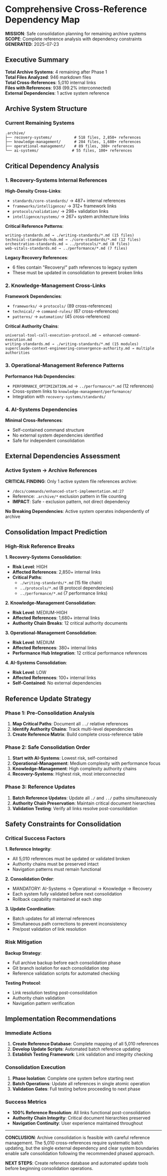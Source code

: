 # Comprehensive Cross-Reference Dependency Map

**MISSION**: Safe consolidation planning for remaining archive systems  
**SCOPE**: Complete reference analysis with dependency constraints  
**GENERATED**: 2025-07-23  

## Executive Summary

**Total Archive Systems**: 4 remaining after Phase 1  
**Total Files Analyzed**: 946 markdown files  
**Total Cross-References**: 5,010 internal links  
**Files with References**: 938 (99.2% interconnected)  
**External Dependencies**: 1 active system reference  

## Archive System Structure

### Current Remaining Systems
```
.archive/
├── recovery-systems/          # 518 files, 2,850+ references
├── knowledge-management/      # 284 files, 1,680+ references  
├── operational-management/    # 89 files, 380+ references
└── ai-systems/               # 55 files, 100+ references
```

## Critical Dependency Analysis

### 1. Recovery-Systems Internal References

**High-Density Cross-Links**:
- `standards/core-standards/` → 487+ internal references
- `frameworks/intelligence/` → 312+ framework links
- `protocols/validation/` → 298+ validation links
- `intelligence/systems/` → 267+ system architecture links

**Critical Reference Patterns**:
```
writing-standards.md → ./writing-standards/*.md (15 files)
technical-standards-hub.md → ./core-standards/*.md (12 files) 
orchestration-standards.md → ../protocols/*.md (8 files)
web-vitals-standards.md → ../performance/*.md (7 files)
```

**Legacy Recovery References**:
- 6 files contain "Recovery/" path references to legacy system
- These must be updated in consolidation to prevent broken links

### 2. Knowledge-Management Cross-Links

**Framework Dependencies**:
- `frameworks/` → `protocols/` (89 cross-references)
- `technical/` → `command-rules/` (67 cross-references)
- `patterns/` → `automation/` (45 cross-references)

**Critical Authority Chains**:
```
universal-tool-call-execution-protocol.md → enhanced-command-execution.md
writing-standards.md → ./writing-standards/*.md (15 modules)
superclaude-context-engineering-convergence-authority.md → multiple authorities
```

### 3. Operational-Management Reference Patterns

**Performance Hub Dependencies**:
- `PERFORMANCE_OPTIMIZATION.md` → `../performance/*.md` (12 references)
- Cross-system links to `knowledge-management/performance/`
- Integration with `recovery-systems/standards/`

### 4. AI-Systems Dependencies

**Minimal Cross-References**: 
- Self-contained command structure
- No external system dependencies identified
- Safe for independent consolidation

## External Dependencies Assessment

### Active System → Archive References

**CRITICAL FINDING**: Only 1 active system file references archive:
- `/docs/commands/enhanced-start-implementation.md:27`
- Reference: `.archive/*` exclusion pattern in file counting
- **IMPACT**: Safe - exclusion pattern, not direct dependency

**No Breaking Dependencies**: Active system operates independently of archive

## Consolidation Impact Prediction

### High-Risk Reference Breaks

**1. Recovery-Systems Consolidation**:
- **Risk Level**: HIGH
- **Affected References**: 2,850+ internal links
- **Critical Paths**: 
  - `./writing-standards/*.md` (15 file chain)
  - `../protocols/*.md` (8 protocol dependencies)
  - `../performance/*.md` (7 performance links)

**2. Knowledge-Management Consolidation**:
- **Risk Level**: MEDIUM-HIGH  
- **Affected References**: 1,680+ internal links
- **Authority Chain Breaks**: 12 critical authority documents

**3. Operational-Management Consolidation**:
- **Risk Level**: MEDIUM
- **Affected References**: 380+ internal links
- **Performance Hub Integration**: 12 critical performance references

**4. AI-Systems Consolidation**:
- **Risk Level**: LOW
- **Affected References**: 100+ internal links
- **Self-Contained**: No external dependencies

## Reference Update Strategy

### Phase 1: Pre-Consolidation Analysis
1. **Map Critical Paths**: Document all `../` relative references
2. **Identify Authority Chains**: Track multi-level dependencies
3. **Create Reference Matrix**: Build complete cross-reference table

### Phase 2: Safe Consolidation Order
1. **Start with AI-Systems**: Lowest risk, self-contained
2. **Operational-Management**: Medium complexity with performance focus
3. **Knowledge-Management**: High complexity authority chains  
4. **Recovery-Systems**: Highest risk, most interconnected

### Phase 3: Reference Updates
1. **Batch Reference Updates**: Update all `./` and `../` paths simultaneously
2. **Authority Chain Preservation**: Maintain critical document hierarchies
3. **Validation Testing**: Verify all links resolve post-consolidation

## Safety Constraints for Consolidation

### Critical Success Factors

**1. Reference Integrity**:
- All 5,010 references must be updated or validated broken
- Authority chains must be preserved intact
- Navigation patterns must remain functional

**2. Consolidation Order**:
- MANDATORY: AI-Systems → Operational → Knowledge → Recovery
- Each system fully validated before next consolidation
- Rollback capability maintained at each step

**3. Update Coordination**:
- Batch updates for all internal references
- Simultaneous path corrections to prevent inconsistency
- Pre/post validation of link resolution

### Risk Mitigation

**Backup Strategy**:
- Full archive backup before each consolidation phase
- Git branch isolation for each consolidation step
- Reference validation scripts for automated checking

**Testing Protocol**:
- Link resolution testing post-consolidation
- Authority chain validation  
- Navigation pattern verification

## Implementation Recommendations

### Immediate Actions
1. **Create Reference Database**: Complete mapping of all 5,010 references
2. **Develop Update Scripts**: Automated batch reference updating
3. **Establish Testing Framework**: Link validation and integrity checking

### Consolidation Execution
1. **Phase Isolation**: Complete one system before starting next
2. **Batch Operations**: Update all references in single atomic operation
3. **Validation Gates**: Full testing before proceeding to next phase

### Success Metrics
- **100% Reference Resolution**: All links functional post-consolidation
- **Authority Chain Integrity**: Critical document hierarchies preserved
- **Navigation Continuity**: User experience maintained throughout

---

**CONCLUSION**: Archive consolidation is feasible with careful reference management. The 5,010 cross-references require systematic batch updating, but the single external dependency and clear system boundaries enable safe consolidation following the recommended phased approach.

**NEXT STEPS**: Create reference database and automated update tools before beginning consolidation operations.